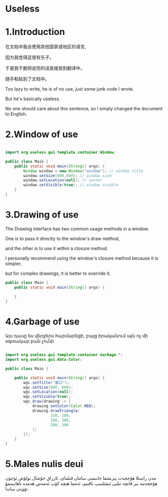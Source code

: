 # Useless

# 1.Introduction

在文档中我会使用其他国家或地区的语言,

因为我觉得这很有乐子，

于是我干脆把说完的话直接放到翻译中，

随手粘贴到了文档中。

Too lazy to write, he is of no use, just some junk code I wrote.

But he's basically useless.

No one should care about this sentence, so I simply changed the document to English.

# 2.Window of use

````java

import org.useless.gui.template.container.Window;

public class Main {
    public static void main(String[] args) {
        Window window = new Window("window"); // window title
        window.setSize(800,600); // window size
        window.setLocation(null); // center
        window.setVisible(true); // window visible
    }
}

````

# 3.Drawing of use

The Drawing interface has two common usage methods in a window. 

One is to pass it directly to the window's draw method, 

and the other is to use it within a closure method. 

I personally recommend using the window's closure method because it is simpler, 

but for complex drawings, it is better to override it.

````java
public class Main {
    public static void main(String[] args) {
        
    }
}
````

# 4.Garbage of use

Այս դասը ես վերջերս հարմարեցի, բայց իրականում այն ոչ մի օգտակար բան չունի

````java

import org.useless.gui.template.container.Garbage.*;
import org.useless.gui.data.Color;

public class Main {

    public static void main(String[] args) {
        wgc.setTitle("窗口");
        wgc.setSize(800, 600);
        wgc.setLocation(null);
        wgc.setVisible(true);
        wgc.draw(drawing -> {
            drawing.setColor(Color.RED);
            drawing.drawTriangle(
                    150, 100,
                    100, 300,
                    200, 300
            );
        });
    }
}

````

# 5.Males nulis deui

مەن راستلا ھۆججەت يېزىشقا جانىمنى سامان قىلماي، ئازراق خۇشال بولۇش ئۈچۈن ھۆججەتتە بىر قانچە تىلنى ئىشلىتىپ باقتىم، ئەمما هنچە كۆپ ئەمەس ھەمدە ناھايىتىمۇ تۆۋەن ساندا.

